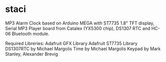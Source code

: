 # staci
MP3 Alarm Clock based on Arduino MEGA with ST7735 1.8" TFT display, Serial MP3 Player board from Catalex (YX5300 chip), DS1307 RTC and HC-06 Bluetooth module. 

Required Libreries:
	Adafruit GFX Library
	Adafruit ST7735 Library
	DS1307RTC by Michael Margolis 
	Time by Michael Margolis 
 	Keypad by Mark Stanley, Alexander Brevig	
